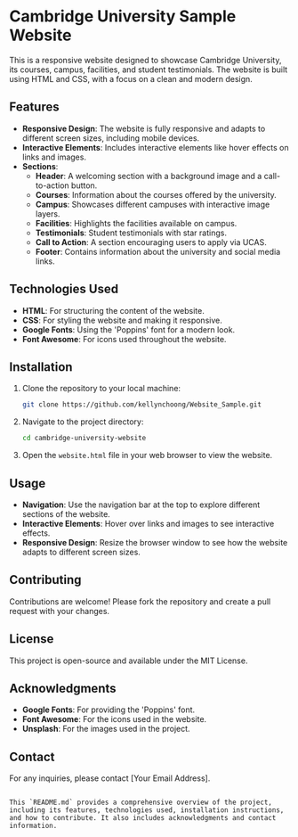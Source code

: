 # Cambridge University Sample Website

This is a responsive website designed to showcase Cambridge University, its courses, campus, facilities, and student testimonials. The website is built using HTML and CSS, with a focus on a clean and modern design.

## Features

- **Responsive Design**: The website is fully responsive and adapts to different screen sizes, including mobile devices.
- **Interactive Elements**: Includes interactive elements like hover effects on links and images.
- **Sections**:
  - **Header**: A welcoming section with a background image and a call-to-action button.
  - **Courses**: Information about the courses offered by the university.
  - **Campus**: Showcases different campuses with interactive image layers.
  - **Facilities**: Highlights the facilities available on campus.
  - **Testimonials**: Student testimonials with star ratings.
  - **Call to Action**: A section encouraging users to apply via UCAS.
  - **Footer**: Contains information about the university and social media links.

## Technologies Used

- **HTML**: For structuring the content of the website.
- **CSS**: For styling the website and making it responsive.
- **Google Fonts**: Using the 'Poppins' font for a modern look.
- **Font Awesome**: For icons used throughout the website.

## Installation

1. Clone the repository to your local machine:
   ```bash
   git clone https://github.com/kellynchoong/Website_Sample.git
   ```
2. Navigate to the project directory:
   ```bash
   cd cambridge-university-website
   ```
3. Open the `website.html` file in your web browser to view the website.

## Usage

- **Navigation**: Use the navigation bar at the top to explore different sections of the website.
- **Interactive Elements**: Hover over links and images to see interactive effects.
- **Responsive Design**: Resize the browser window to see how the website adapts to different screen sizes.

## Contributing

Contributions are welcome! Please fork the repository and create a pull request with your changes.

## License

This project is open-source and available under the MIT License.

## Acknowledgments

- **Google Fonts**: For providing the 'Poppins' font.
- **Font Awesome**: For the icons used in the website.
- **Unsplash**: For the images used in the project.

## Contact

For any inquiries, please contact [Your Email Address].

```

This `README.md` provides a comprehensive overview of the project, including its features, technologies used, installation instructions, and how to contribute. It also includes acknowledgments and contact information.
